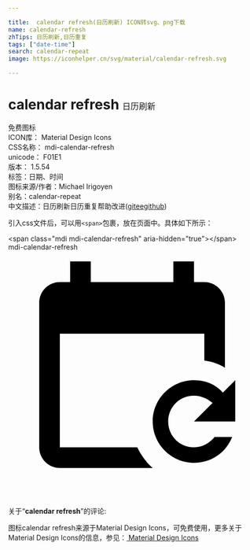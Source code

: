 ```yaml
---

title:  calendar refresh(日历刷新) ICON转svg、png下载
name: calendar-refresh
zhTips: 日历刷新,日历重复
tags: ["date-time"]
search: calendar-repeat
image: https://iconhelper.cn/svg/material/calendar-refresh.svg

---
```


# calendar refresh  <small style="font-size: 60%;font-weight: 100">日历刷新</small>


<div class="detail-page">
<p>
<span><span class="badge-success badge">免费图标</span> </span>
<br/>
<span>
ICON库：
<span class="badge-secondary badge">Material Design Icons</span> 
</span>
<br/>
<span>
CSS名称：
<span class="badge-secondary badge">mdi-calendar-refresh</span> 
</span>
<br/>
<span>
unicode：
<span class="badge-secondary badge">F01E1</span> 
<copy-btn content='F01E1' btn-title=""></copy-btn>
<copy-btn :content='String.fromCodePoint(parseInt("F01E1", 16))' btn-title="复制U"></copy-btn>
</span>
<br/>
<span>
版本：
<span class="badge-secondary badge">1.5.54</span> 
</span><br/><span>标签：<span class="badge-light badge"><router-link to="/tags/date-time.html">日期、时间</router-link></span></span>
<br/>
<span>图标来源/作者：<span class="badge-light badge">Michael Irigoyen</span></span> 
<br/>
<span>别名：<span class="badge-light badge">calendar-repeat</span></span><br/><span class="zh-detail">中文描述：<span class="badge-primary badge">日历刷新</span><span class="badge-primary badge">日历重复</span><span class="help-link"><span>帮助改进</span>(<a href="https://gitee.com/liuwave/icon-helper/edit/master/json/material/calendar-refresh.json" target="_blank" rel="noopener noreferrer">gitee</a><a href="https://github.com/liuwave/icon-helper/edit/master/json/material/calendar-refresh.json" target="_blank" rel="noopener noreferrer">github</a></span>)</span><br/>
</p>
</div>
<div class="alert alert-dark">
  <i class="mdi mdi-calendar-refresh mdi-48px"></i>
  <i class="mdi mdi-calendar-refresh mdi-36px"></i>
  <i class="mdi mdi-calendar-refresh mdi-24px"></i>
  <i class="mdi mdi-calendar-refresh mdi-18px"></i>
</div>
<div>
  <p>引入css文件后，可以用<code>&lt;span&gt;</code>包裹，放在页面中。具体如下所示：    
  </p>
  <div class="alert alert-primary" style="font-size: 14px">
    &lt;span class="mdi mdi-calendar-refresh" aria-hidden="true"&gt;&lt;/span&gt;
    <copy-btn content='<span class="mdi mdi-calendar-refresh" aria-hidden="true"></span>'></copy-btn>
  </div>
  <div class="alert alert-secondary">
    <i class="mdi mdi-calendar-refresh"
    style="font-size: 24px"
    aria-hidden="true"></i> mdi-calendar-refresh
    <copy-btn content="mdi-calendar-refresh" btn-title="复制图标名称"></copy-btn>
  </div>
</div>
<div id="svg" class="svg-wrap">
<svg xmlns="http://www.w3.org/2000/svg" viewBox="0 0 24 24"><path d="M19 3H18V1H16V3H8V1H6V3H5C3.9 3 3 3.9 3 5V19C3 20.1 3.9 21 5 21H14C13.4 20.5 12.9 19.8 12.5 19H5V8H19V10.6C19.7 10.7 20.4 10.9 21 11.3V5C21 3.9 20.1 3 19 3M18 12.5C19.1 12.5 20.1 12.9 20.8 13.7L22 12.5V16.5H18L19.8 14.7C19.3 14.3 18.7 14 18 14C16.6 14 15.5 15.1 15.5 16.5S16.6 19 18 19C18.8 19 19.5 18.6 20 18H21.7C21.1 19.5 19.7 20.5 18 20.5C15.8 20.5 14 18.7 14 16.5S15.8 12.5 18 12.5Z" /></svg>
</div>
<detail full-name='mdi-calendar-refresh'></detail>
<div class="icon-detail__container">
<p>关于“<b>calendar refresh</b>”的评论:</p>
</div>
<Vssue title="关于“calendar refresh”的评论" />    
<div><p>图标calendar refresh来源于Material Design Icons，可免费使用，更多关于 Material Design Icons的信息，参见：<a target="_blank" href="https://iconhelper.cn/material.html"> Material Design Icons</a>
</p></div>
